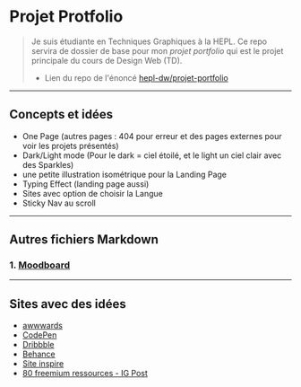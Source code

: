 # Projet Protfolio 

> Je suis étudiante en Techniques Graphiques à la HEPL. Ce repo servira de dossier de base pour mon _projet portfolio_ qui est le projet principale du cours de Design Web (TD).
> * Lien du repo de l'énoncé [hepl-dw/projet-portfolio](https://github.com/hepl-dw/projet-portfolio)
***

## Concepts et idées

- One Page (autres pages : 404 pour erreur et des pages externes pour voir les projets présentés)
- Dark/Light mode (Pour le dark = ciel étoilé, et le light un ciel clair avec des Sparkles)
- une petite illustration isométrique pour la Landing Page
- Typing Effect (landing page aussi)
- Sites avec option de choisir la Langue 
- Sticky Nav au scroll 

***

## Autres fichiers Markdown
### 1. [Moodboard](./md/MOODBOARD.md)

*** 

## Sites avec des idées 

- [awwwards](https://www.awwwards.com/)
- [CodePen](https://codepen.io/)
- [Dribbble](https://dribbble.com/)
- [Behance](https://www.behance.net/)
- [Site inspire](https://www.siteinspire.com/)
- [80 freemium ressources - IG Post](https://www.instagram.com/p/B-o8AYqAysN/?igshid=12dahniui9rw7)